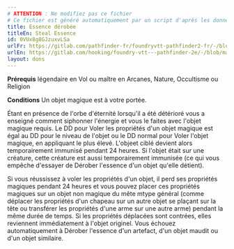 ```yaml
---
# ATTENTION : Ne modifiez pas ce fichier
# Ce fichier est généré automatiquement par un script d'après les données du module Foundry VTT officiel et de sa traduction
title: Essence dérobée
titleEn: Steal Essence
id: 0VUx8g8GJzuxvLSa
urlFr: https://gitlab.com/pathfinder-fr/foundryvtt-pathfinder2-fr/-/blob/master/data/feats/0VUx8g8GJzuxvLSa.htm
urlEn: https://gitlab.com/hooking/foundry-vtt---pathfinder-2e/-/blob/master/packs/data/feats.db/steal-essence.json
layout: dons
---
```

**Prérequis** légendaire en Vol ou maître en Arcanes, Nature, Occultisme ou Religion

**Conditions** Un objet magique est à votre portée.

Étant en présence de l'orbe d'éternité lorsqu'il a été détérioré vous a enseigné comment siphonner l'énergie et vous le faites avec l'objet magique requis. Le DD pour Voler les propriétés d'un objet magique est égal au DD pour le niveau de l'objet ou le DD normal pour Voler l'objet magique, en appliquant le plus élevé. L'objeet ciblé devient alors temporairement immunisé pendant 24 heures. Si l'objet était sur une créature, cette créature est aussi temporairement immunisée (ce qui vous empêche d'essayer de Dérober l'essence d'un objet qu'elle détient).

Si vous réussissez à voler les propriétés d'un objet, il perd ses propriétés magiques pendant 24 heures et vous pouvez placer ces propriétés magiques sur un objet non magique du mête mtype général (comme déplacer les propriétés d'un chapeau sur un autre objet se plaçant sur la tête ou transférer les propriétés d'une arme sur une autre arme) pendant la même durée de temps. Si les propriétés déplacées sont contrées, elles reviennent immédiatement à l'objet originel. Vous échouez automatiquement à Dérober l'essence d'un artefact, d'un objet maudit ou d'un objet similaire.
